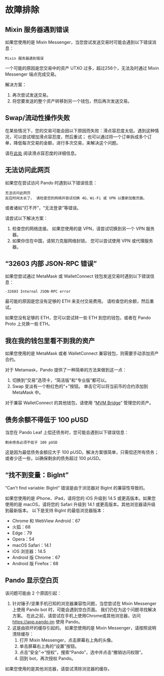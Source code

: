 # 故障排除

## Mixin 服务器遇到错误

如果您使用的是 Mixin Messenger，当您尝试发送交易时可能会遇到以下错误消息：

```
Mixin 服务器遇到错误
```

一个可能的原因是您交易中的资产 UTXO 过多，超过256个，无法及时通过 Mixin Messenger 端点完成交易。

解决方案：

1. 再次尝试发送交易。
2. 将您要发送的整个资产转移到另一个钱包，然后再次发送交易。

## Swap/流动性操作失败

在某些情况下，您的交易可能会因以下原因而失败：滑点容忍度太低。遇到这种情况，可以尝试增加滑点容忍度，然后重试；
也可以通过将一个订单拆成多个订单，降低每次交易的金额，进行多次交易，来解决这个问题。

请在[此处](./trade.md#slippage-tolerance) 阅读滑点容忍度的详细信息。

## 无法访问此网页

如果您在尝试访问 Pando 时遇到以下错误信息：

```
无法访问此网页
反应时间太长了。 请检查您的网络并尝试切换 4G、Wi-Fi 或 VPN 以重新加载页面。
```

或者诸如“打不开”，“无法登录”等错误。

请尝试以下解决方案：

1. 检查您的网络连接。 如果您使用的是 VPN，请尝试切换到另一个 VPN 服务器。
2. 如果你住在中国，请努力克服网络封锁。 您可以尝试使用 VPN 或代理服务器。

## “32603 内部 JSON-RPC 错误”

如果您尝试通过 MetaMask 或 WalletConnect 钱包发送交易时遇到以下错误信息：

```
-32603 Internal JSON-RPC error
```

最可能的原因是您没有足够的 ETH 来支付交易费用。 请检查您的余额，然后重试。

如果您没有足够的 ETH，您可以尝试转一些 ETH 到您的钱包，或者在 Pando Proto 上兑换一些 ETH。

## 我在我的钱包里看不到我的资产

如果您使用的是 MetaMask 或者 WalletConnect 兼容钱包，则需要手动添加资产合约。

对于 Metamask，Pando 提供了一种简单的方法来做到这一点：

1. 切换到“交易”选项卡，“简洁版”和“专业版”都可以。
2. Swap 变淡有一个粉红色的“+”按钮。 单击它可以将当前币的合约添加到 MetaMask 中。

对于兼容 WalletConnect 的其他钱包，请使用 “[MVM Bridge](https://bridge.mvm.app/)” 管理您的资产。

## 债务余额不得低于 100 pUSD

当您在 Pando Leaf 上偿还债务时，您可能会遇到以下错误信息：

```
剩余债务必须不低于 100 pUSD
```

这是因为最低债务金额应大于 100 pUSD。解决方案很简单，只需偿还所有债务；或者少还一些，以确保剩余的债务超过 100 pUSD。

## “找不到变量：BigInt”

“Can't find variable: BigInt” 错误是由于浏览器对 BigInt 的兼容性导致的。

如果您使用的是 iPhone、iPad，请将您的 iOS 升级到 14.5 或更高版本。如果您使用的是 macOS，请将您的 Safari 升级到 14.1 或更高版本。其他浏览器请升级到最新版本。 以下是支持 BigInt 的最低浏览器版本：

- Chrome 和 WebView Android：67
- 火狐：68
- Edge：79
- Opera：54
- macOS Safari：14.1
- iOS 浏览器：14.5
- Android 版 Chrome：67
- Android 版 Firefox：68

## Pando 显示空白页

该问题可能由 2 个原因引起：

1. 针对锤子/坚果手机已知的浏览器兼容性问题，当您尝试在 Mixin Messenger 上使用 Pando bot 时，可能会遇到空白页面。
   我们仍在为这个问题寻找解决方案。 在此之前，请尝试在手机上使用Chrome或其他浏览器，访问 https://app.pando.im 使用 Pando。
2. 这是由损坏的缓存引起的。 如果您使用的是 Mixin Messenger，请按照说明清除缓存：
   1. 打开 Mixin Messenger，点击屏幕右上角的头像。
   2. 单击屏幕右上角的“设置”按钮。
   3. 点击“安全”->“授权”，搜索“Pando”，选中并点击“撤销访问权限”。
   4. 回到 bot，再次授权 Pando。

如果您使用的是其他浏览器，请尝试清除浏览器的缓存。
